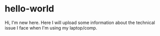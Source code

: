 # hello-world
Hi, I'm new here. Here I will upload some information about the technical issue I face when I'm using my laptop/comp.
